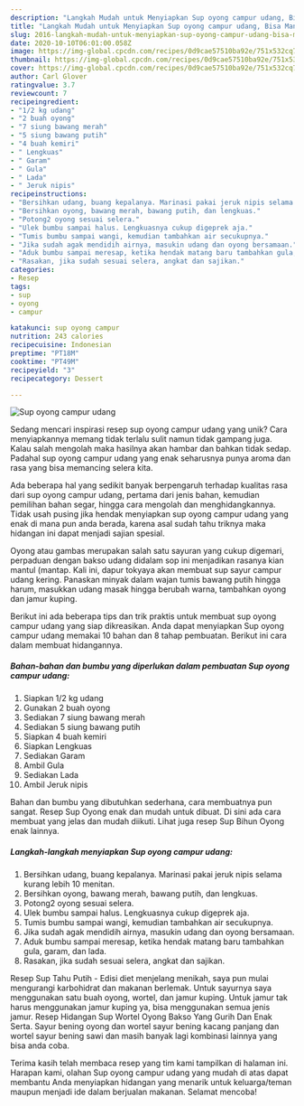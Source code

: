 ```yaml
---
description: "Langkah Mudah untuk Menyiapkan Sup oyong campur udang, Bisa Manjain Lidah"
title: "Langkah Mudah untuk Menyiapkan Sup oyong campur udang, Bisa Manjain Lidah"
slug: 2016-langkah-mudah-untuk-menyiapkan-sup-oyong-campur-udang-bisa-manjain-lidah
date: 2020-10-10T06:01:00.058Z
image: https://img-global.cpcdn.com/recipes/0d9cae57510ba92e/751x532cq70/sup-oyong-campur-udang-foto-resep-utama.jpg
thumbnail: https://img-global.cpcdn.com/recipes/0d9cae57510ba92e/751x532cq70/sup-oyong-campur-udang-foto-resep-utama.jpg
cover: https://img-global.cpcdn.com/recipes/0d9cae57510ba92e/751x532cq70/sup-oyong-campur-udang-foto-resep-utama.jpg
author: Carl Glover
ratingvalue: 3.7
reviewcount: 7
recipeingredient:
- "1/2 kg udang"
- "2 buah oyong"
- "7 siung bawang merah"
- "5 siung bawang putih"
- "4 buah kemiri"
- " Lengkuas"
- " Garam"
- " Gula"
- " Lada"
- " Jeruk nipis"
recipeinstructions:
- "Bersihkan udang, buang kepalanya. Marinasi pakai jeruk nipis selama kurang lebih 10 menitan."
- "Bersihkan oyong, bawang merah, bawang putih, dan lengkuas."
- "Potong2 oyong sesuai selera."
- "Ulek bumbu sampai halus. Lengkuasnya cukup digeprek aja."
- "Tumis bumbu sampai wangi, kemudian tambahkan air secukupnya."
- "Jika sudah agak mendidih airnya, masukin udang dan oyong bersamaan."
- "Aduk bumbu sampai meresap, ketika hendak matang baru tambahkan gula, garam, dan lada."
- "Rasakan, jika sudah sesuai selera, angkat dan sajikan."
categories:
- Resep
tags:
- sup
- oyong
- campur

katakunci: sup oyong campur 
nutrition: 243 calories
recipecuisine: Indonesian
preptime: "PT18M"
cooktime: "PT49M"
recipeyield: "3"
recipecategory: Dessert

---
```



![Sup oyong campur udang](https://img-global.cpcdn.com/recipes/0d9cae57510ba92e/751x532cq70/sup-oyong-campur-udang-foto-resep-utama.jpg)

Sedang mencari inspirasi resep sup oyong campur udang yang unik? Cara menyiapkannya memang tidak terlalu sulit namun tidak gampang juga. Kalau salah mengolah maka hasilnya akan hambar dan bahkan tidak sedap. Padahal sup oyong campur udang yang enak seharusnya punya aroma dan rasa yang bisa memancing selera kita.

Ada beberapa hal yang sedikit banyak berpengaruh terhadap kualitas rasa dari sup oyong campur udang, pertama dari jenis bahan, kemudian pemilihan bahan segar, hingga cara mengolah dan menghidangkannya. Tidak usah pusing jika hendak menyiapkan sup oyong campur udang yang enak di mana pun anda berada, karena asal sudah tahu triknya maka hidangan ini dapat menjadi sajian spesial.

Oyong atau gambas merupakan salah satu sayuran yang cukup digemari, perpaduan dengan bakso udang didalam sop ini menjadikan rasanya kian mantul (mantap. Kali ini, dapur tokyaya akan membuat sup sayur campur udang kering. Panaskan minyak dalam wajan tumis bawang putih hingga harum, masukkan udang masak hingga berubah warna, tambahkan oyong dan jamur kuping.


Berikut ini ada beberapa tips dan trik praktis untuk membuat sup oyong campur udang yang siap dikreasikan. Anda dapat menyiapkan Sup oyong campur udang memakai 10 bahan dan 8 tahap pembuatan. Berikut ini cara dalam membuat hidangannya.

<!--inarticleads1-->

##### Bahan-bahan dan bumbu yang diperlukan dalam pembuatan Sup oyong campur udang:

1. Siapkan 1/2 kg udang
1. Gunakan 2 buah oyong
1. Sediakan 7 siung bawang merah
1. Sediakan 5 siung bawang putih
1. Siapkan 4 buah kemiri
1. Siapkan  Lengkuas
1. Sediakan  Garam
1. Ambil  Gula
1. Sediakan  Lada
1. Ambil  Jeruk nipis


Bahan dan bumbu yang dibutuhkan sederhana, cara membuatnya pun sangat. Resep Sup Oyong enak dan mudah untuk dibuat. Di sini ada cara membuat yang jelas dan mudah diikuti. Lihat juga resep Sup Bihun Oyong enak lainnya. 

<!--inarticleads2-->

##### Langkah-langkah menyiapkan Sup oyong campur udang:

1. Bersihkan udang, buang kepalanya. Marinasi pakai jeruk nipis selama kurang lebih 10 menitan.
1. Bersihkan oyong, bawang merah, bawang putih, dan lengkuas.
1. Potong2 oyong sesuai selera.
1. Ulek bumbu sampai halus. Lengkuasnya cukup digeprek aja.
1. Tumis bumbu sampai wangi, kemudian tambahkan air secukupnya.
1. Jika sudah agak mendidih airnya, masukin udang dan oyong bersamaan.
1. Aduk bumbu sampai meresap, ketika hendak matang baru tambahkan gula, garam, dan lada.
1. Rasakan, jika sudah sesuai selera, angkat dan sajikan.


Resep Sup Tahu Putih - Edisi diet menjelang menikah, saya pun mulai mengurangi karbohidrat dan makanan berlemak. Untuk sayurnya saya menggunakan satu buah oyong, wortel, dan jamur kuping. Untuk jamur tak harus menggunakan jamur kuping ya, bisa menggunakan semua jenis jamur. Resep Hidangan Sup Wortel Oyong Bakso Yang Gurih Dan Enak Serta. Sayur bening oyong dan wortel sayur bening kacang panjang dan wortel sayur bening sawi dan masih banyak lagi kombinasi lainnya yang bisa anda coba. 

Terima kasih telah membaca resep yang tim kami tampilkan di halaman ini. Harapan kami, olahan Sup oyong campur udang yang mudah di atas dapat membantu Anda menyiapkan hidangan yang menarik untuk keluarga/teman maupun menjadi ide dalam berjualan makanan. Selamat mencoba!
